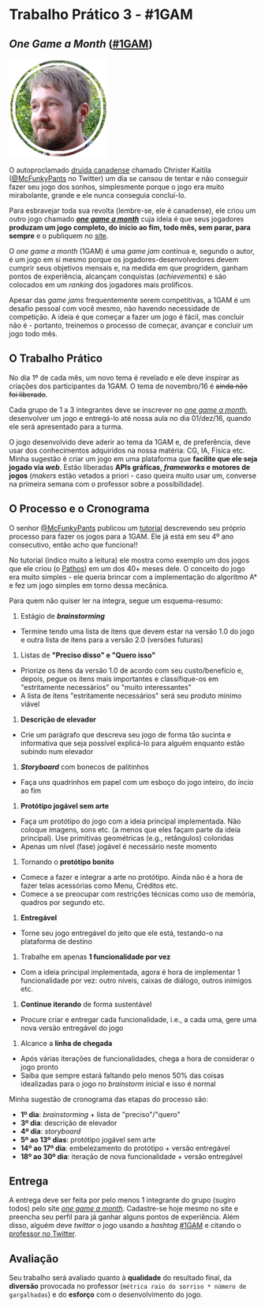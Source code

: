 # Trabalho Prático 3 - #1GAM


## _One Game a Month_ ([#1GAM][1gam])

![Foto do rosto do desenvolvedor Christer Kaitila](images/christer-kaitila.png)

O autoproclamado [druida canadense][lostcast-177] chamado Christer Kaitila
([@McFunkyPants][mcfunkypants] no Twitter) um dia se cansou de tentar e
não conseguir fazer seu jogo dos sonhos, simplesmente porque o jogo era
muito mirabolante, grande e ele nunca conseguia concluí-lo.

Para esbravejar toda sua revolta (lembre-se, ele é canadense), ele criou um
outro jogo chamado [**_one game a month_**][one-game-a-month] cuja ideia é que
seus jogadores **produzam um jogo completo, do início ao fim, todo mês,
sem parar, para sempre** e o publiquem no [site][one-game-a-month].

O _one game a month_ (1GAM) é uma _game jam_ contínua e, segundo o autor,
é um jogo em si mesmo porque os jogadores-desenvolvedores devem cumprir
seus objetivos mensais e, na medida em que progridem, ganham pontos de
experiência, alcançam conquistas (_achievements_) e são colocados em um
_ranking_ dos jogadores mais prolíficos.

Apesar das _game jams_ frequentemente serem competitivas, a 1GAM é um desafio
pessoal com você mesmo, não havendo necessidade de competição. A ideia é que
começar a fazer um jogo é fácil, mas concluir não é - portanto, treinemos o
processo de começar, avançar e concluir um jogo todo mês.

## O Trabalho Prático

No dia 1º de cada mês, um novo tema é revelado e ele deve inspirar as
criações dos participantes da 1GAM. O tema de novembro/16 é ~~ainda não foi liberado~~.

Cada grupo de 1 a 3 integrantes deve se inscrever no [_one game
a month_][one-game-a-month], desenvolver um jogo e entregá-lo até nossa aula no
dia 01/dez/16, quando ele será apresentado para a turma.

O jogo desenvolvido deve aderir ao tema da 1GAM e, de preferência, deve usar
dos conhecimentos adquiridos na nossa matéria: CG, IA, Física etc.
Minha sugestão é criar um jogo em uma plataforma que **facilite que ele
seja jogado via _web_**. Estão liberadas **APIs gráficas,
_frameworks_ e motores de jogos** (_makers_ estão vetados a priori - caso
queira muito usar um, converse na primeira semana com o professor sobre a
possibilidade).

## O Processo e o Cronograma

O senhor [@McFunkyPants][mcfunkypants] publicou um [tutorial][tutorial]
descrevendo seu próprio processo para fazer os jogos para a 1GAM. Ele
já está em seu 4º ano consecutivo, então acho que funciona!!

No tutorial (indico muito a leitura) ele mostra como exemplo um dos jogos
que ele criou (o [Pathos][pathos]) em um dos 40+ meses dele. O conceito do
jogo era muito simples - ele queria brincar com a implementação do
algoritmo A* e fez um jogo simples em torno dessa mecânica.

Para quem não quiser ler na íntegra, segue um esquema-resumo:

1. Estágio de **_brainstorming_**
  - Termine tendo uma lista de itens que devem estar na versão 1.0 do jogo e
    outra lista de itens para a versão 2.0 (versões futuras)
1. Listas de **"Preciso disso" e "Quero isso"**
  - Priorize os itens da versão 1.0 de acordo com seu custo/benefício
    e, depois, pegue os itens mais importantes e classifique-os em
    "estritamente necessários" ou "muito interessantes"
  - A lista de itens "estritamente necessários" será seu produto mínimo viável
1. **Descrição de elevador**
  - Crie um parágrafo que descreva seu jogo de forma tão sucinta e informativa
    que seja possível explicá-lo para alguém enquanto estão subindo num elevador
1. **_Storyboard_** com bonecos de palitinhos
  - Faça uns quadrinhos em papel com um esboço do jogo inteiro, do íncio ao fim
1. **Protótipo jogável sem arte**
  - Faça um protótipo do jogo com a ideia principal implementada. Não coloque
    imagens, sons etc. (a menos que eles façam parte da ideia principal). Use
    primitivas geométricas (e.g., retângulos) coloridas
  - Apenas um nível (fase) jogável é necessário neste momento
1. Tornando o **protótipo bonito**
  - Comece a fazer e integrar a arte no protótipo. Ainda não é a hora de fazer
    telas acessórias como Menu, Créditos etc.
  - Comece a se preocupar com restrições técnicas como uso de memória, quadros
    por segundo etc.
1. **Entregável**
  - Torne seu jogo entregável do jeito que ele está, testando-o na
    plataforma de destino
1. Trabalhe em apenas **1 funcionalidade por vez**
  - Com a ideia principal implementada, agora é hora de implementar 1
    funcionalidade por vez: outro níveis, caixas de diálogo, outros inimigos
    etc.
1. **Continue iterando** de forma sustentável
  - Procure criar e entregar cada funcionalidade, i.e., a cada uma, gere uma
    nova versão entregável do jogo
1. Alcance a **linha de chegada**
  - Após várias iterações de funcionalidades, chega a hora de considerar o jogo
    pronto
  - Saiba que sempre estará faltando pelo menos 50% das coisas idealizadas
    para o jogo no _brainstorm_ inicial e isso é normal

Minha sugestão de cronograma das etapas do processo são:

- **1º dia**: _brainstorming_ + lista de "preciso"/"quero"
- **3º dia**: descrição de elevador
- **4º dia**: _storyboard_
- **5º ao 13º dias**: protótipo jogável sem arte
- **14º ao 17º dia**: embelezamento do protótipo + versão entregável
- **18º ao 30º dia**: iteração de nova funcionalidade + versão entregável

## Entrega

A entrega deve ser feita por pelo menos 1 integrante do grupo (sugiro todos)
pelo site [_one game a month_][one-game-a-month]. Cadastre-se hoje mesmo
no site e preencha seu perfil para já ganhar alguns pontos de experiência.
Além disso, alguém deve _twittar_ o jogo usando a _hashtag_
[#1GAM][1gam] e citando o [professor no Twitter][fegemo-twitter].

## Avaliação

Seu trabalho será avaliado quanto à **qualidade** do resultado final, da
**diversão** provocada no professor (`métrica raio do sorriso * número de
gargalhadas`) e do **esforço** com o desenvolvimento do jogo.

[1gam]: https://twitter.com/hashtag/1GAM
[lostcast-177]: http://www.lostdecadegames.com/lostcast-177/
[one-game-a-month]: http://www.onegameamonth.com/
[mcfunkypants]: https://twitter.com/McFunkypants
[tutorial]: https://gamedevelopment.tutsplus.com/articles/1gam-how-to-succeed-at-making-one-game-a-month--gamedev-3695
[fegemo-twitter]: https://twitter.com/fegemo
[pathos]: http://mcfunkypants.com/2012/pathos-puzzle-strategy-game/
